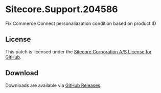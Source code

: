 # Sitecore.Support.204586
Fix Commerce Connect personaliazation condition based on product ID

## License  
This patch is licensed under the [Sitecore Corporation A/S License for GitHub](https://github.com/sitecoresupport/Sitecore.Support.204586/blob/master/LICENSE).  

## Download  
Downloads are available via [GitHub Releases](https://github.com/sitecoresupport/Sitecore.Support.204586/releases).  
